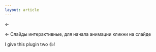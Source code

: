 ```yaml
---
layout: article
---
```

<-

⇐ Слайды интерактивные, для начала анимации кликни на слайде

I give this plugin two :+1:!
